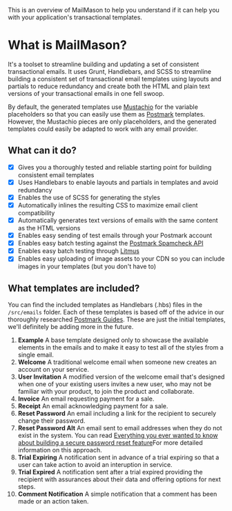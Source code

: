 This is an overview of MailMason to help you understand if it can help you with your application's transactional templates.

# What is MailMason?

It's a toolset to streamline building and updating a set of consistent transactional emails. It uses Grunt, Handlebars, and SCSS to streamline building a consistent set of transactional email templates using layouts and partials to reduce redundancy and create both the HTML and plain text versions of your transactional emails in one fell swoop.

By default, the generated templates use [Mustachio](https://github.com/wildbit/mustachio) for the variable placeholders so that you can easily use them as [Postmark](https://postmarkapp.com) templates. However, the Mustachio pieces are only placeholders, and the generated templates could easily be adapted to work with any email provider.

## What can it do?

* [X] Gives you a thoroughly tested and reliable starting point for building consistent email templates
* [X] Uses Handlebars to enable layouts and partials in templates and avoid redundancy
* [X] Enables the use of SCSS for generating the styles
* [X] Automatically inlines the resulting CSS to maximize email client compatibility
* [X] Automatically generates text versions of emails with the same content as the HTML versions
* [X] Enables easy sending of test emails through your Postmark account
* [X] Enables easy batch testing against the [Postmark Spamcheck API](http://spamcheck.postmarkapp.com)
* [X] Enables easy batch testing through [Litmus](http://litmus.com)
* [X] Enables easy uploading of image assets to your CDN so you can include images in your templates (but you don't have to)

## What templates are included?

You can find the included templates as Handlebars (.hbs) files in the `/src/emails` folder. Each of these templates is based off of the advice in our thoroughly researched [Postmark Guides](https://postmarkapp.com/guides). These are just the initial templates, we'll definitely be adding more in the future.

1. **Example** A base template designed only to showcase the available elements in the emails and to make it easy to test all of the styles from a single email.
1. **Welcome** A traditional welcome email when someone new creates an account on your service.
1. **User Invitation** A modified version of the welcome email that's designed when one of your existing users invites a new user, who may not be familiar with your product, to join the product and collaborate.
1. **Invoice** An email requesting payment for a sale.
1. **Receipt** An email acknowledging payment for a sale.
1. **Reset Password** An email including a link for the recipient to securely change their password.
1. **Reset Password Alt** An email sent to email addresses when they do not exist in the system. You can read [Everything you ever wanted to know about building a secure password reset feature](https://www.troyhunt.com/everything-you-ever-wanted-to-know/)For more detailed information on this approach.
1. **Trial Expiring** A notification sent in advance of a trial expiring so that a user can take action to avoid an interuption in service.
1. **Trial Expired** A notification sent after a trial expired providing the recipient with assurances about their data and offering options for next steps.
1. **Comment Notification** A simple notification that a comment has been made or an action taken.